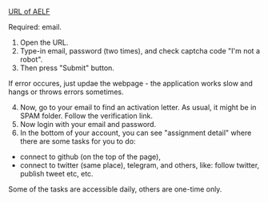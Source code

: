 [URL of AELF](https://candy.aelf.io/account/register?invitationCode=0M0L9E5SbE2Q)

Required: email.

1. Open the URL. 
2. Type-in email, password (two times), and check captcha code "I'm not a robot". 
3. Then press "Submit" button. 

If error occures, just updae the webpage - the application works slow and hangs or throws errors sometimes. 

4. Now, go to your email to find an activation letter. As usual, it might be in SPAM folder. Follow the verification link. 
5. Now login with your email and password. 
6. In the bottom of your account, you can see "assignment detail" where there are some tasks for you to do: 
* connect to github (on the top of the page),
* connect to twitter (same place), telegram, and others, like: follow twitter, publish tweet etc, etc. 

Some of the tasks are accessible daily, others are one-time only.
